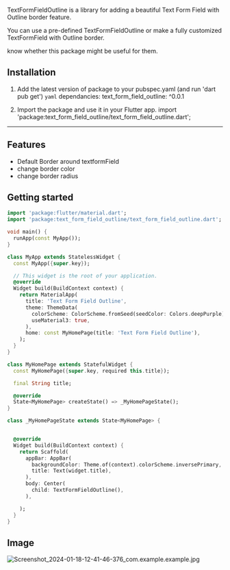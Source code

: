 <!--
This README describes the package. If you publish this package to pub.dev,
this README's contents appear on the landing page for your package.

For information about how to write a good package README, see the guide for
[writing package pages](https://dart.dev/guides/libraries/writing-package-pages).

For general information about developing packages, see the Dart guide for
[creating packages](https://dart.dev/guides/libraries/create-library-packages)
and the Flutter guide for
[developing packages and plugins](https://flutter.dev/developing-packages).
-->

TextFormFieldOutline is a library for adding a beautiful Text Form Field with Outline border feature.

You can use a pre-defined TextFormFieldOutline or make a fully customized TextFormField with Outline border.

know whether this package might be useful for them.

## Installation
1. Add the latest version of  package to your pubspec.yaml (and run 'dart pub get')
   ``yaml``
   dependancies:
        text_form_field_outline: ^0.0.1

2. Import the package and use it in your  Flutter app.
   import 'package:text_form_field_outline/text_form_field_outline.dart';
<hr>

## Features

* Default Border around textformField
* change border color
* change border radius

## Getting started



```dart
import 'package:flutter/material.dart';
import 'package:text_form_field_outline/text_form_field_outline.dart';

void main() {
  runApp(const MyApp());
}

class MyApp extends StatelessWidget {
  const MyApp({super.key});

  // This widget is the root of your application.
  @override
  Widget build(BuildContext context) {
    return MaterialApp(
      title: 'Text Form Field Outline',
      theme: ThemeData(
        colorScheme: ColorScheme.fromSeed(seedColor: Colors.deepPurple),
        useMaterial3: true,
      ),
      home: const MyHomePage(title: 'Text Form Field Outline'),
    );
  }
}

class MyHomePage extends StatefulWidget {
  const MyHomePage({super.key, required this.title});

  final String title;

  @override
  State<MyHomePage> createState() => _MyHomePageState();
}

class _MyHomePageState extends State<MyHomePage> {


  @override
  Widget build(BuildContext context) {
    return Scaffold(
      appBar: AppBar(
        backgroundColor: Theme.of(context).colorScheme.inversePrimary,
        title: Text(widget.title),
      ),
      body: Center(
        child: TextFormFieldOutline(),
      ),

    );
  }
}


```


## Image
![Screenshot_2024-01-18-12-41-46-376_com.example.example.jpg](..%2F..%2FDownloads%2FScreenshot_2024-01-18-12-41-46-376_com.example.example.jpg)
